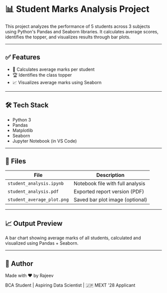 # 📊 Student Marks Analysis Project

This project analyzes the performance of 5 students across 3 subjects using Python's Pandas and Seaborn libraries. It calculates average scores, identifies the topper, and visualizes results through bar plots.

---

## ✅ Features

- 📌 Calculates average marks per student
- 🏆 Identifies the class topper
- 📈 Visualizes average marks using Seaborn

---

## 🛠️ Tech Stack

- Python 3
- Pandas
- Matplotlib
- Seaborn
- Jupyter Notebook (in VS Code)

---

## 📄 Files

| File                          | Description                         |
|-------------------------------|-------------------------------------|
| `student_analysis.ipynb`      | Notebook file with full analysis    |
| `student_analysis.pdf`        | Exported report version (PDF)       |
| `student_average_plot.png`    | Saved bar plot image (optional)     |

---

## 📈 Output Preview

A bar chart showing average marks of all students, calculated and visualized using Pandas + Seaborn.

---

## 🚀 Author

Made with ❤️ by Rajeev


BCA Student | Aspiring Data Scientist | 🇯🇵 MEXT '28 Applicant  
